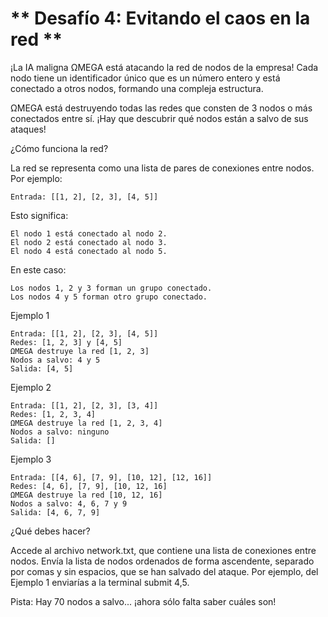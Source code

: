 # ** Desafío 4: Evitando el caos en la red **
¡La IA maligna ΩMEGA está atacando la red de nodos de la empresa! Cada nodo tiene un identificador único que es un número entero y está conectado a otros nodos, formando una compleja estructura.

ΩMEGA está destruyendo todas las redes que consten de 3 nodos o más conectados entre sí. ¡Hay que descubrir qué nodos están a salvo de sus ataques!

¿Cómo funciona la red? 

La red se representa como una lista de pares de conexiones entre nodos. Por ejemplo:

    Entrada: [[1, 2], [2, 3], [4, 5]]

Esto significa:

    El nodo 1 está conectado al nodo 2.
    El nodo 2 está conectado al nodo 3.
    El nodo 4 está conectado al nodo 5.

En este caso:

    Los nodos 1, 2 y 3 forman un grupo conectado.
    Los nodos 4 y 5 forman otro grupo conectado.

Ejemplo 1

    Entrada: [[1, 2], [2, 3], [4, 5]]
    Redes: [1, 2, 3] y [4, 5]
    ΩMEGA destruye la red [1, 2, 3]
    Nodos a salvo: 4 y 5
    Salida: [4, 5]

Ejemplo 2

    Entrada: [[1, 2], [2, 3], [3, 4]]
    Redes: [1, 2, 3, 4]
    ΩMEGA destruye la red [1, 2, 3, 4]
    Nodos a salvo: ninguno
    Salida: []

Ejemplo 3

    Entrada: [[4, 6], [7, 9], [10, 12], [12, 16]]
    Redes: [4, 6], [7, 9], [10, 12, 16]
    ΩMEGA destruye la red [10, 12, 16]
    Nodos a salvo: 4, 6, 7 y 9
    Salida: [4, 6, 7, 9]

¿Qué debes hacer?

Accede al archivo network.txt, que contiene una lista de conexiones entre nodos. Envía la lista de nodos ordenados de forma ascendente, separado por comas y sin espacios, que se han salvado del ataque. Por ejemplo, del Ejemplo 1 enviarías a la terminal submit 4,5.

Pista: Hay 70 nodos a salvo... ¡ahora sólo falta saber cuáles son!